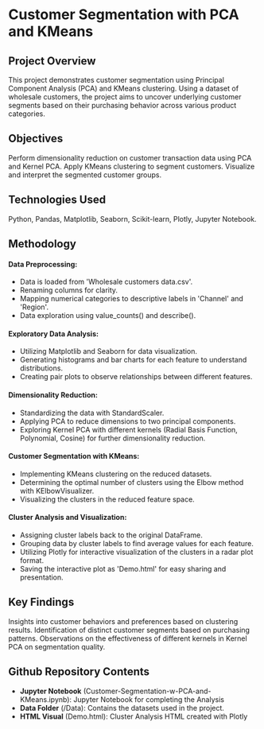 
# Customer Segmentation with PCA and KMeans

## Project Overview
This project demonstrates customer segmentation using Principal Component Analysis (PCA) and KMeans clustering. Using a dataset of wholesale customers, the project aims to uncover underlying customer segments based on their purchasing behavior across various product categories.

## Objectives
Perform dimensionality reduction on customer transaction data using PCA and Kernel PCA.
Apply KMeans clustering to segment customers.
Visualize and interpret the segmented customer groups.

## Technologies Used
Python, Pandas, Matplotlib, Seaborn, Scikit-learn, Plotly, Jupyter Notebook.

## Methodology

#### Data Preprocessing:

 - Data is loaded from 'Wholesale customers data.csv'.
 - Renaming columns for clarity.
 - Mapping numerical categories to descriptive labels in 'Channel' and 'Region'.
 - Data exploration using value_counts() and describe().

#### Exploratory Data Analysis:

 - Utilizing Matplotlib and Seaborn for data visualization.
 - Generating histograms and bar charts for each feature to understand distributions.
 - Creating pair plots to observe relationships between different features.

#### Dimensionality Reduction:

 - Standardizing the data with StandardScaler.
 - Applying PCA to reduce dimensions to two principal components.
 - Exploring Kernel PCA with different kernels (Radial Basis Function, Polynomial, Cosine) for further dimensionality reduction.

#### Customer Segmentation with KMeans:

 - Implementing KMeans clustering on the reduced datasets.
 - Determining the optimal number of clusters using the Elbow method with KElbowVisualizer.
 - Visualizing the clusters in the reduced feature space.

#### Cluster Analysis and Visualization:

 - Assigning cluster labels back to the original DataFrame.
 - Grouping data by cluster labels to find average values for each feature.
 - Utilizing Plotly for interactive visualization of the clusters in a radar plot format.
 - Saving the interactive plot as 'Demo.html' for easy sharing and presentation.

## Key Findings
Insights into customer behaviors and preferences based on clustering results.
Identification of distinct customer segments based on purchasing patterns.
Observations on the effectiveness of different kernels in Kernel PCA on segmentation quality.


## Github Repository Contents
 - **Jupyter Notebook** (Customer-Segmentation-w-PCA-and-KMeans.ipynb): Jupyter Notebook for completing the Analysis
 - **Data Folder** (/Data): Contains the datasets used in the project.
 - **HTML Visual** (Demo.html): Cluster Analysis HTML created with Plotly


